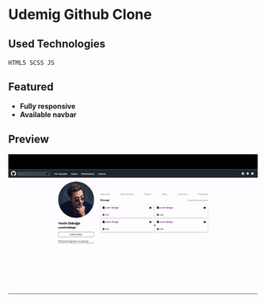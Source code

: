 # Udemig Github Clone

## Used Technologies

```
HTML5 SCSS JS
```

## Featured

- **Fully responsive**
- **Available navbar**

## Preview

<img src="Github Clone Gif.gif">
